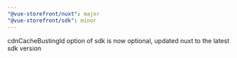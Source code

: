 ```yaml
---
"@vue-storefront/nuxt": major
"@vue-storefront/sdk": minor
---
```


cdnCacheBustingId option of sdk is now optional, updated nuxt to the latest sdk version
